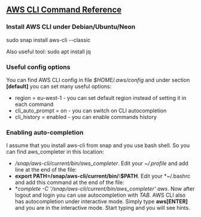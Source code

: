 ## [AWS CLI Command Reference](https://awscli.amazonaws.com/v2/documentation/api/latest/index.html)

### Install AWS CLI under Debian/Ubuntu/Neon
sudo snap install aws-cli --classic

Also useful tool:
sudo apt install jq

### Useful config options
You can find AWS CLI config in file *$HOME/.aws/config* and under section **[default]** you can set many useful options:
- region = eu-west-1 - you can set default region instead of setting it in each command
- cli_auto_prompt = on - you can switch on CLI autocompletion
- cli_history = enabled - you can enable commands history

### Enabling auto-completion
I assume that you install aws-cli from snap and you use bash shell.
So you can find aws_completer in this location:
- */snap/aws-cli/current/bin/aws_completer*.
Edit your *~/.profile* and add line at the end of the file:
- **export PATH=/snap/aws-cli/current/bin/:$PATH**.
Edit your *~/.bashrc and add this command at the end of the file:
- **complete -C '/snap/aws-cli/current/bin/aws_completer' aws*.
Now after logout and login you can use autocompletion with *TAB*.
AWS CLI also has autocompletion under interactive mode. Simply type **aws[ENTER]** and you are in the interactive mode.
Start typing and you will see hints.
